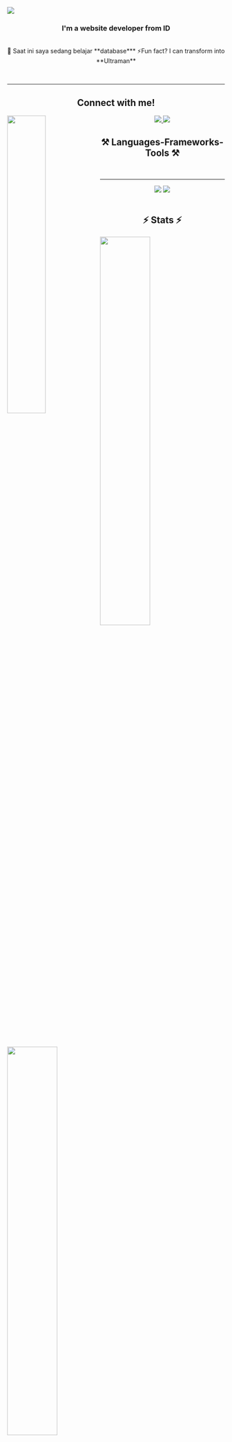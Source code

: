 [![](https://visitcount.itsvg.in/api?id=Briellayourbae&label=Profile%20Views&color=11&pretty=true)](https://visitcount.itsvg.in)
<br/>
<h3 align="center">I'm a website developer from ID</h3>

<br/>

<div align="center">
 🔭 Saat ini saya sedang belajar **database***
⚡Fun fact? I can transform into **Ultraman**
 </div>

 <br/><hr>
 <h2 align="center">Connect with me!</h2>
 <img alt="" align="left" width="42%" src="https://cdn.filestackcontent.com/efbSR18hT5uRKuo0zoMA"/>
<div align="center"> 
  <a href="mailto:Briellayb@gmail.com">
    <img src="https://img.shields.io/badge/Gmail-333333?style=for-the-badge&logo=gmail&logoColor=red" />
  </a>
  <a href="https://faqihfaqih.my.id/" target="_blank">
     <img src="https://img.shields.io/badge/BrieLLa.YB-333333?style=for-the-badge&logo=Github&logoColor=red" target="_blank" />
  </a>
</div>

<h2 align="center">⚒️ Languages-Frameworks-Tools ⚒️</h2>
<br/><hr>
<div align="center">
    <img src="https://skillicons.dev/icons?i=html,css,javascript,java" />
    <img src="https://skillicons.dev/icons?i=tailwind,bootstrap,mysql,github,git,vscode" /><br>
</div>

<br/>

<h2 align="center">⚡ Stats ⚡</h2>
<img alt"my stats" align="left" width="48%" src="https://github-readme-stats.vercel.app/api?username=briellaYourBae"/>
<img alt"language" align="left" width="48%" src="https://github-readme-stats.vercel.app/api/top-langs/?username=briellaYourBae&layout=compact"/>

<br/><br/>
<br/>

<br/>
<a href="https://app.daily.dev/briella"><img src="https://api.daily.dev/devcards/0156cfc9046c4ccfaecb45fd5b0f48ba.png?r=9rt" width="400" alt="BrieLLa's Dev Card"/></a>

